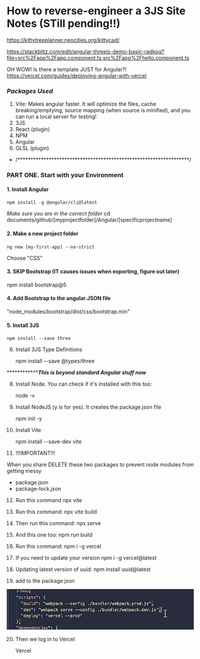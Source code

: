 # How to reverse-engineer a 3JS Site Notes (STill pending!!)

<https://kittytreeplanner.neocities.org/kittycad/>

<https://stackblitz.com/edit/angular-threejs-demo-basic-radkpq?file=src%2Fapp%2Fapp.component.ts,src%2Fapp%2Fhello.component.ts>

OH WOW! Is there a template JUST for Angular?!
<https://vercel.com/guides/deploying-angular-with-vercel>

### *Packages Used*
1. Vite: Makes angular faster. It will optimize the files, cache breaking/emptying, source mapping (when source is minified), and you can run a local server for testing!
2. 3JS
3. React (plugin)
4. NPM
5. Angular
6. GLSL (plugin)

* /******************************************************************/

### PART ONE. Start with your Environment

#### 1. Install Angular

    npm install -g @angular/cli@latest

*Make sure you are in the correct folder*
cd documents/github/[myprojectfolder]/Angular/[specificprojectname]

#### 2. Make a new project folder

    ng new [my-first-app] --no-strict

Choose "CSS"

#### 3. SKIP Bootstrap (IT causes issues when exporting, figure out later)

npm install bootstrap@5

#### 4. Add Bootstrap to the angular.JSON file

"node_modules/bootstrap/dist/css/bootstrap.min"

####  5. Install 3JS

    npm install --save three

6. Install 3JS Type Definitions

    npm install --save @types/three

***************This is beyond standard Angular stuff now***

8. Install Node. You can check if it's installed with this too:

    node -v

9. Install NodeJS (y is for yes). It creates the package.json file

    npm init -y

10. Install Vite

    npm install --save-dev vite

11. !!!IMPORTANT!!!

When you share DELETE these two packages to prevent node modules from getting messy

- package.json
- package-lock.json

12. Run this command
    npx vite

13. Run this command:
    npx vite build

14. Then run this command:
    npx serve

15. And this one too:
    npm run build

16. Run this command:
    npm i -g vercel

17. If you need to update your version
    npm i -g vercel@latest

18. Updating latest version of uuid:
    npm install uuid@latest

19. add to the package.json

![Alt text](image-2.png)

20. Then we log in to Vercel
    
    Vercel

